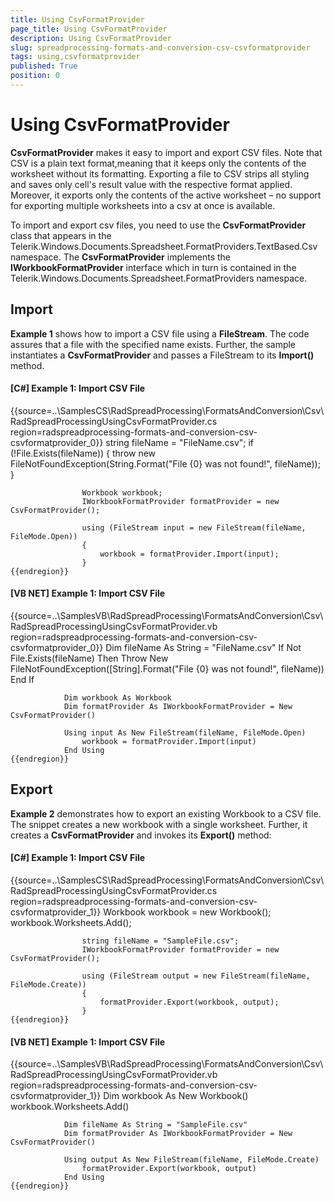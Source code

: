 ```yaml
---
title: Using CsvFormatProvider
page_title: Using CsvFormatProvider
description: Using CsvFormatProvider
slug: spreadprocessing-formats-and-conversion-csv-csvformatprovider
tags: using,csvformatprovider
published: True
position: 0
---
```


# Using CsvFormatProvider



__CsvFormatProvider__ makes it easy to import and export CSV files. Note that CSV is a plain text format,meaning that it keeps only the
        contents of the worksheet without its formatting. Exporting a file to CSV strips all styling and saves only cell's result value with the respective format applied. Moreover, it exports only the contents of the active worksheet – no support for exporting multiple worksheets into a csv at once is available.
      

To import and export csv files, you need to use the __CsvFormatProvider__ class that appears in the 
        Telerik.Windows.Documents.Spreadsheet.FormatProviders.TextBased.Csv namespace. The __CsvFormatProvider__ implements 
        the __IWorkbookFormatProvider__ interface which in turn is contained in the Telerik.Windows.Documents.Spreadsheet.FormatProviders namespace.
      

## Import

__Example 1__ shows how to import a CSV file using a __FileStream__. The code assures that a file with the specified 
          name exists. Further, the sample instantiates a __CsvFormatProvider__ and passes a FileStream to its __Import()__ method.
        

#### __[C#] Example 1: Import CSV File__

{{source=..\SamplesCS\RadSpreadProcessing\FormatsAndConversion\Csv\RadSpreadProcessingUsingCsvFormatProvider.cs region=radspreadprocessing-formats-and-conversion-csv-csvformatprovider_0}}
	                string fileName = "FileName.csv";
	                if (!File.Exists(fileName))
	                {
	                    throw new FileNotFoundException(String.Format("File {0} was not found!", fileName));
	                }
	
	                Workbook workbook;
	                IWorkbookFormatProvider formatProvider = new CsvFormatProvider();
	
	                using (FileStream input = new FileStream(fileName, FileMode.Open))
	                {
	                    workbook = formatProvider.Import(input);
	                }
	{{endregion}}



#### __[VB NET] Example 1: Import CSV File__

{{source=..\SamplesVB\RadSpreadProcessing\FormatsAndConversion\Csv\RadSpreadProcessingUsingCsvFormatProvider.vb region=radspreadprocessing-formats-and-conversion-csv-csvformatprovider_0}}
	            Dim fileName As String = "FileName.csv"
	            If Not File.Exists(fileName) Then
	                Throw New FileNotFoundException([String].Format("File {0} was not found!", fileName))
	            End If
	
	            Dim workbook As Workbook
	            Dim formatProvider As IWorkbookFormatProvider = New CsvFormatProvider()
	
	            Using input As New FileStream(fileName, FileMode.Open)
	                workbook = formatProvider.Import(input)
	            End Using
	{{endregion}}



## Export

__Example 2__ demonstrates how to export an existing Workbook to a CSV file. The snippet creates a new workbook with a single worksheet. 
          Further, it creates a __CsvFormatProvider__ and invokes its __Export()__ method:
        

#### __[C#] Example 1: Import CSV File__

{{source=..\SamplesCS\RadSpreadProcessing\FormatsAndConversion\Csv\RadSpreadProcessingUsingCsvFormatProvider.cs region=radspreadprocessing-formats-and-conversion-csv-csvformatprovider_1}}
	                Workbook workbook = new Workbook();
	                workbook.Worksheets.Add();
	
	                string fileName = "SampleFile.csv";
	                IWorkbookFormatProvider formatProvider = new CsvFormatProvider();
	
	                using (FileStream output = new FileStream(fileName, FileMode.Create))
	                {
	                    formatProvider.Export(workbook, output);
	                }
	{{endregion}}



#### __[VB NET] Example 1: Import CSV File__

{{source=..\SamplesVB\RadSpreadProcessing\FormatsAndConversion\Csv\RadSpreadProcessingUsingCsvFormatProvider.vb region=radspreadprocessing-formats-and-conversion-csv-csvformatprovider_1}}
	            Dim workbook As New Workbook()
	            workbook.Worksheets.Add()
	
	            Dim fileName As String = "SampleFile.csv"
	            Dim formatProvider As IWorkbookFormatProvider = New CsvFormatProvider()
	
	            Using output As New FileStream(fileName, FileMode.Create)
	                formatProvider.Export(workbook, output)
	            End Using
	{{endregion}}


